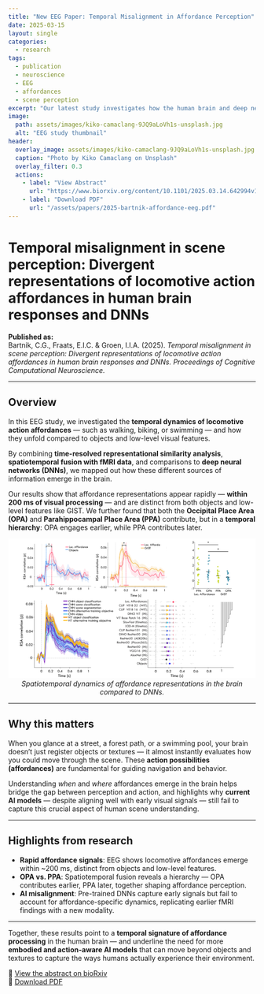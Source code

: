 ```yaml
---
title: "New EEG Paper: Temporal Misalignment in Affordance Perception"
date: 2025-03-15
layout: single
categories:
  - research
tags:
  - publication
  - neuroscience
  - EEG
  - affordances
  - scene perception
excerpt: "Our latest study investigates how the human brain and deep neural networks differ in processing locomotive action affordances in visual scenes."
image:
  path: assets/images/kiko-camaclang-9JQ9aLoVh1s-unsplash.jpg
  alt: "EEG study thumbnail"
header:
  overlay_image: assets/images/kiko-camaclang-9JQ9aLoVh1s-unsplash.jpg
  caption: "Photo by Kiko Camaclang on Unsplash"
  overlay_filter: 0.3
  actions:
    - label: "View Abstract"
      url: "https://www.biorxiv.org/content/10.1101/2025.03.14.642994v1.abstract"
    - label: "Download PDF"
      url: "/assets/papers/2025-bartnik-affordance-eeg.pdf"
---
```


# Temporal misalignment in scene perception: Divergent representations of locomotive action affordances in human brain responses and DNNs  

**Published as:**  
Bartnik, C.G., Fraats, E.I.C. & Groen, I.I.A. (2025). *Temporal misalignment in scene perception: Divergent representations of locomotive action affordances in human brain responses and DNNs.* *Proceedings of Cognitive Computational Neuroscience.*  

---

## Overview  
In this EEG study, we investigated the **temporal dynamics of locomotive action affordances** — such as walking, biking, or swimming — and how they unfold compared to objects and low-level visual features.  

By combining **time-resolved representational similarity analysis**, **spatiotemporal fusion with fMRI data**, and comparisons to **deep neural networks (DNNs)**, we mapped out how these different sources of information emerge in the brain.  

Our results show that affordance representations appear rapidly — **within 200 ms of visual processing** — and are distinct from both objects and low-level features like GIST. We further found that both the **Occipital Place Area (OPA)** and **Parahippocampal Place Area (PPA)** contribute, but in a **temporal hierarchy**: OPA engages earlier, while PPA contributes later.  

<p align="center">
  <img src="/assets/images/EEG_overview.png" alt="EEG overview of affordance dynamics" width="900"><br>
  <em>Spatiotemporal dynamics of affordance representations in the brain compared to DNNs.</em>
</p>

---

## Why this matters  
When you glance at a street, a forest path, or a swimming pool, your brain doesn’t just register objects or textures — it almost instantly evaluates how you could move through the scene. These **action possibilities (affordances)** are fundamental for guiding navigation and behavior.  

Understanding *when* and *where* affordances emerge in the brain helps bridge the gap between perception and action, and highlights why **current AI models** — despite aligning well with early visual signals — still fail to capture this crucial aspect of human scene understanding.  

---

## Highlights from research  
-  **Rapid affordance signals**: EEG shows locomotive affordances emerge within ~200 ms, distinct from objects and low-level features.  
-  **OPA vs. PPA**: Spatiotemporal fusion reveals a hierarchy — OPA contributes earlier, PPA later, together shaping affordance perception.  
-  **AI misalignment**: Pre-trained DNNs capture early signals but fail to account for affordance-specific dynamics, replicating earlier fMRI findings with a new modality.  

---

Together, these results point to a **temporal signature of affordance processing** in the human brain — and underline the need for more **embodied and action-aware AI models** that can move beyond objects and textures to capture the ways humans actually experience their environment.  

🔗 [View the abstract on bioRxiv](https://www.biorxiv.org/content/10.1101/2025.03.14.642994v1.abstract)  
📄 [Download PDF](/assets/papers/2025-bartnik-affordance-eeg.pdf)  
